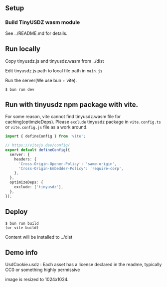 ## Setup

### Build TinyUSDZ wasm module

See ../README.md for details.

## Run locally

Copy tinyusdz.js and tinyusdz.wasm from ../dist

Edit tinyusdz.js path to local file path in `main.js`

Run the server(We use bun + vite).

```
$ bun run dev
```

## Run with tinyusdz npm package with vite.

For some reason, vite cannot find tinyusdz.wasm file for caching(optimzieDeps).
Please `exclude` tinyusdz package in `vite.config.ts` or `vite.config.js` file as a work around.

```ts
import { defineConfig } from 'vite';

// https://vitejs.dev/config/
export default defineConfig({
  server: {
    headers: {
      'Cross-Origin-Opener-Policy': 'same-origin',
      'Cross-Origin-Embedder-Policy': 'require-corp',
    },
  },
  optimizeDeps: {
    exclude: ['tinyusdz'],
  },
});
```

## Deploy

```
$ bun run build
(or vite build)
```

Content will be installed to ../dist

## Demo info

UsdCookie.usdz : Each asset has a license declared in the readme, typically CC0 or something highly permissive

image is resized to 1024x1024.
